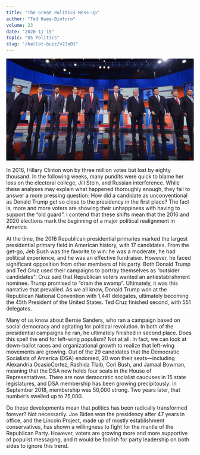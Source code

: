 ```yaml
---
title: "The Great Politics Mess-Up"
author: "Ted Kwee-Bintoro"
volume: 23
date: "2020-11-15"
topic: "US Politics"
slug: "/ballot-buzz/v23a01"
---
```


![](./img/v23a01img.jpg)

In 2016, Hillary Clinton won by three million votes but lost by eighty thousand. In the following weeks, many pundits were quick to blame her loss on the electoral college, Jill Stein, and Russian interference. While these analyses may explain what happened thoroughly enough, they fail to answer a more pressing question: How did a candidate as unconventional as Donald Trump get so close to the presidency in the first place? The fact is, more and more voters are showing their unhappiness with having to support the “old guard”. I contend that these shifts mean that the 2016 and 2020 elections mark the beginning of a major political realignment in America.

At the time, the 2016 Republican presidential primaries marked the largest presidential primary field in American history, with 17 candidates. From the get-go, Jeb Bush was the favorite to win: he was a moderate, he had political experience, and he was an effective fundraiser. However, he faced significant opposition from other members of his party. Both Donald Trump and Ted Cruz used their campaigns to portray themselves as “outsider candidates”: Cruz said that Republican voters wanted an antiestablishment nominee. Trump promised to “drain the swamp”. Ultimately, it was this narrative that prevailed. As we all know, Donald Trump won at the Republican National Convention with 1,441 delegates, ultimately becoming the 45th President of the United States. Ted Cruz finished second, with 551 delegates.

Many of us know about Bernie Sanders, who ran a campaign based on social democracy and agitating for political revolution. In both of the presidential campaigns he ran, he ultimately finished in second place. Does this spell the end for left-wing populism? Not at all. In fact, we can look at down-ballot races and organizational growth to realize that left-wing movements are growing. Out of the 29 candidates that the Democratic Socialists of America (DSA) endorsed, 20 won their seats—including Alexandria OcasioCortez, Rashida Tlaib, Cori Bush, and Jamaal Bowman, meaning that the DSA now holds four seats in the House of Representatives. There are now democratic socialist caucuses in 15 state legislatures, and DSA membership has been growing precipitously: in September 2018, membership was 50,000 strong. Two years later, that number’s swelled up to 75,000.

Do these developments mean that politics has been radically transformed forever? Not necessarily. Joe Biden won the presidency after 47 years in office, and the Lincoln Project, made up of mostly establishment conservatives, has shown a willingness to fight for the mantle of the Republican Party. However, voters are growing more and more supportive of populist messaging, and it would be foolish for party leadership on both sides to ignore this trend.